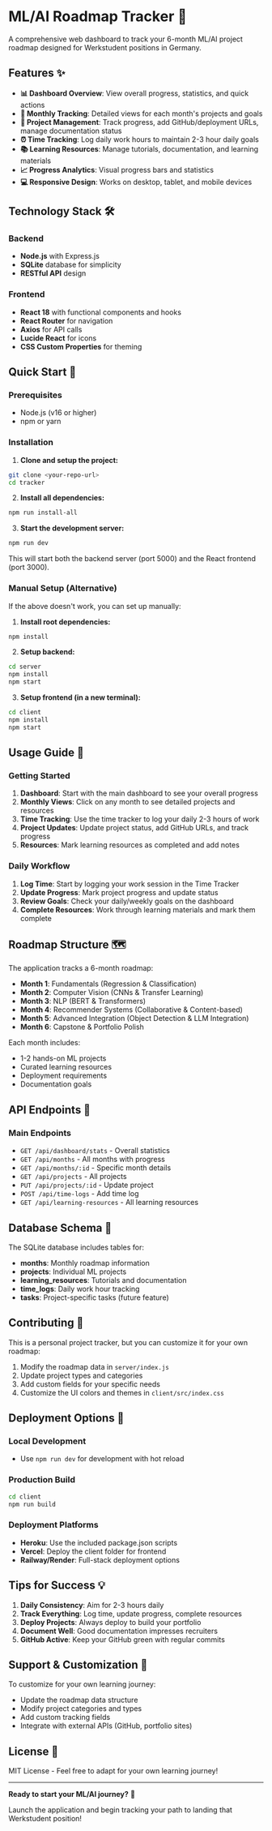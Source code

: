 # ML/AI Roadmap Tracker 🎯

A comprehensive web dashboard to track your 6-month ML/AI project roadmap designed for Werkstudent positions in Germany.

## Features ✨

- **📊 Dashboard Overview**: View overall progress, statistics, and quick actions
- **📅 Monthly Tracking**: Detailed views for each month's projects and goals
- **🎯 Project Management**: Track progress, add GitHub/deployment URLs, manage documentation status
- **⏰ Time Tracking**: Log daily work hours to maintain 2-3 hour daily goals
- **📚 Learning Resources**: Manage tutorials, documentation, and learning materials
- **📈 Progress Analytics**: Visual progress bars and statistics
- **💻 Responsive Design**: Works on desktop, tablet, and mobile devices

## Technology Stack 🛠️

### Backend
- **Node.js** with Express.js
- **SQLite** database for simplicity
- **RESTful API** design

### Frontend
- **React 18** with functional components and hooks
- **React Router** for navigation
- **Axios** for API calls
- **Lucide React** for icons
- **CSS Custom Properties** for theming

## Quick Start 🚀

### Prerequisites
- Node.js (v16 or higher)
- npm or yarn

### Installation

1. **Clone and setup the project:**
```bash
git clone <your-repo-url>
cd tracker
```

2. **Install all dependencies:**
```bash
npm run install-all
```

3. **Start the development server:**
```bash
npm run dev
```

This will start both the backend server (port 5000) and the React frontend (port 3000).

### Manual Setup (Alternative)

If the above doesn't work, you can set up manually:

1. **Install root dependencies:**
```bash
npm install
```

2. **Setup backend:**
```bash
cd server
npm install
npm start
```

3. **Setup frontend (in a new terminal):**
```bash
cd client
npm install
npm start
```

## Usage Guide 📖

### Getting Started

1. **Dashboard**: Start with the main dashboard to see your overall progress
2. **Monthly Views**: Click on any month to see detailed projects and resources
3. **Time Tracking**: Use the time tracker to log your daily 2-3 hours of work
4. **Project Updates**: Update project status, add GitHub URLs, and track progress
5. **Resources**: Mark learning resources as completed and add notes

### Daily Workflow

1. **Log Time**: Start by logging your work session in the Time Tracker
2. **Update Progress**: Mark project progress and update status
3. **Review Goals**: Check your daily/weekly goals on the dashboard
4. **Complete Resources**: Work through learning materials and mark them complete

## Roadmap Structure 🗺️

The application tracks a 6-month roadmap:

- **Month 1**: Fundamentals (Regression & Classification)
- **Month 2**: Computer Vision (CNNs & Transfer Learning)
- **Month 3**: NLP (BERT & Transformers)
- **Month 4**: Recommender Systems (Collaborative & Content-based)
- **Month 5**: Advanced Integration (Object Detection & LLM Integration)
- **Month 6**: Capstone & Portfolio Polish

Each month includes:
- 1-2 hands-on ML projects
- Curated learning resources
- Deployment requirements
- Documentation goals

## API Endpoints 🔌

### Main Endpoints
- `GET /api/dashboard/stats` - Overall statistics
- `GET /api/months` - All months with progress
- `GET /api/months/:id` - Specific month details
- `GET /api/projects` - All projects
- `PUT /api/projects/:id` - Update project
- `POST /api/time-logs` - Add time log
- `GET /api/learning-resources` - All learning resources

## Database Schema 💾

The SQLite database includes tables for:
- **months**: Monthly roadmap information
- **projects**: Individual ML projects
- **learning_resources**: Tutorials and documentation
- **time_logs**: Daily work hour tracking
- **tasks**: Project-specific tasks (future feature)

## Contributing 🤝

This is a personal project tracker, but you can customize it for your own roadmap:

1. Modify the roadmap data in `server/index.js`
2. Update project types and categories
3. Add custom fields for your specific needs
4. Customize the UI colors and themes in `client/src/index.css`

## Deployment Options 🚀

### Local Development
- Use `npm run dev` for development with hot reload

### Production Build
```bash
cd client
npm run build
```

### Deployment Platforms
- **Heroku**: Use the included package.json scripts
- **Vercel**: Deploy the client folder for frontend
- **Railway/Render**: Full-stack deployment options

## Tips for Success 💡

1. **Daily Consistency**: Aim for 2-3 hours daily
2. **Track Everything**: Log time, update progress, complete resources
3. **Deploy Projects**: Always deploy to build your portfolio
4. **Document Well**: Good documentation impresses recruiters
5. **GitHub Active**: Keep your GitHub green with regular commits

## Support & Customization 🔧

To customize for your own learning journey:
- Update the roadmap data structure
- Modify project categories and types
- Add custom tracking fields
- Integrate with external APIs (GitHub, portfolio sites)

## License 📄

MIT License - Feel free to adapt for your own learning journey!

---

**Ready to start your ML/AI journey?** 🚀

Launch the application and begin tracking your path to landing that Werkstudent position! 